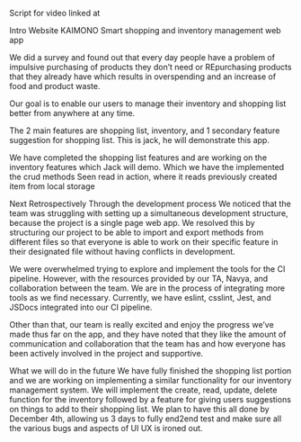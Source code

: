 Script for video linked at [](/admin/videos/statusvideo1.mp4)

Intro Website
KAIMONO
Smart shopping and inventory management web app

We did a survey and found out that every day people have a problem of impulsive purchasing of products they don’t need or REpurchasing products that they already have which results in overspending and an increase of food and product waste.

Our goal is to enable our users to manage their inventory and shopping list better from anywhere at any time.

The 2 main features are shopping list, inventory, and 1 secondary feature suggestion for shopping list. This is jack, he will demonstrate this app. 

We have completed the shopping list features and are working on the inventory features which Jack will demo.
Which we have the implemented the crud methods
Seen read in action, where it reads previously created item from local storage

Next Retrospectively
Through the development process
We noticed that the team was struggling with setting up a simultaneous development structure, because the project is a single page web app. We resolved this by structuring our project to be able to import and export methods from different files so that everyone is able to work on their specific feature in their designated file without having conflicts in development.

We were overwhelmed trying to explore and implement the tools for the CI pipeline. However, with the resources provided by our TA, Navya, and collaboration between the team. We are in the process of integrating more tools as we find necessary. Currently, we have eslint, csslint, Jest, and JSDocs integrated into our CI pipeline.

Other than that, our team is really excited and enjoy the progress we’ve made thus far on the app, and they have noted that they like the amount of communication and collaboration that the team has and how everyone has been actively involved in the project and supportive. 

What we will do in the future
We have fully finished the shopping list portion and we are working on implementing a similar functionality for our inventory management system. We will implement the create, read, update, delete function for the inventory followed by a feature for giving users suggestions on things to add to their shopping list. We plan to have this all done by December 4th, allowing us 3 days to fully end2end test and make sure all the various bugs and aspects of UI UX is ironed out. 
